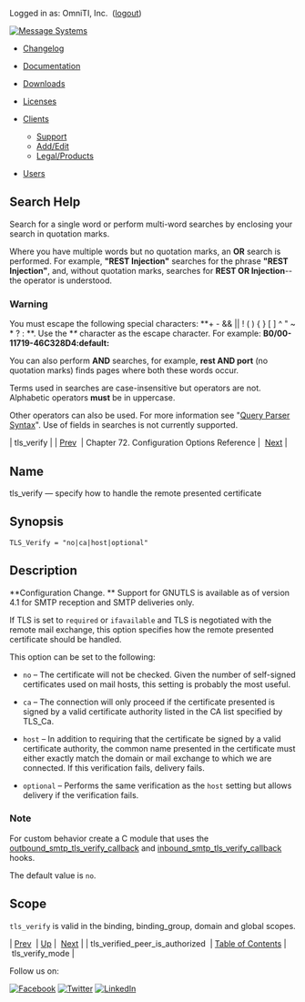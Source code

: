 Logged in as: OmniTI, Inc.  ([logout](https://support.messagesystems.com/logout.php))

[![Message Systems](https://support.messagesystems.com/images/ms-white205.png)](https://support.messagesystems.com/start.php) 

*   [Changelog](https://support.messagesystems.com/start.php?show=changelog)
*   [Documentation](https://support.messagesystems.com/docs/)
*   [Downloads](https://support.messagesystems.com/start.php)

*   [Licenses](https://support.messagesystems.com/license_summary.php)
*   <a href="">Clients</a>
    *   [Support](https://support.messagesystems.com/cs.php)
    *   [Add/Edit](https://support.messagesystems.com/edit_client.php)
    *   [Legal/Products](https://support.messagesystems.com/edit_products.php)
*   [Users](https://support.messagesystems.com/edit_customer.php)

## Search Help

Search for a single word or perform multi-word searches by enclosing your search in quotation marks.

Where you have multiple words but no quotation marks, an **OR** search is performed. For example, **"REST Injection"** searches for the phrase **"REST Injection"**, and, without quotation marks, searches for **REST OR Injection**--the operator is understood.

### Warning

You must escape the following special characters: **+ - && || ! ( ) { } [ ] ^ " ~ * ? : \**. Use the **\** character as the escape character. For example: **B0/00-11719-46C328D4\:default\:**

You can also perform **AND** searches, for example, **rest AND port** (no quotation marks) finds pages where both these words occur.

Terms used in searches are case-insensitive but operators are not. Alphabetic operators **must** be in uppercase.

Other operators can also be used. For more information see "[Query Parser Syntax](https://lucene.apache.org/core/old_versioned_docs/versions/3_0_0/queryparsersyntax.html)". Use of fields in searches is not currently supported.

| tls_verify |
| [Prev](config.tls_verified_peer_is_authorized.php)  | Chapter 72. Configuration Options Reference |  [Next](config.tls_verify_mode.php) |

<a name="config.tls_verify"></a>
## Name

tls_verify — specify how to handle the remote presented certificate

## Synopsis

`TLS_Verify = "no|ca|host|optional"`

<a name="idp27117136"></a>
## Description

**Configuration Change. ** Support for GNUTLS is available as of version 4.1 for SMTP reception and SMTP deliveries only.

If TLS is set to `required` or `ifavailable` and TLS is negotiated with the remote mail exchange, this option specifies how the remote presented certificate should be handled.

This option can be set to the following:

*   `no` – The certificate will not be checked. Given the number of self-signed certificates used on mail hosts, this setting is probably the most useful.

*   `ca` – The connection will only proceed if the certificate presented is signed by a valid certificate authority listed in the CA list specified by TLS_Ca.

*   `host` – In addition to requiring that the certificate be signed by a valid certificate authority, the common name presented in the certificate must either exactly match the domain or mail exchange to which we are connected. If this verification fails, delivery fails.

*   `optional` – Performs the same verification as the `host` setting but allows delivery if the verification fails.

### Note

For custom behavior create a C module that uses the [outbound_smtp_tls_verify_callback](https://support.messagesystems.com/docs/web-c-api/hooks.core.outbound_smtp_tls_verify_callback.php) and [inbound_smtp_tls_verify_callback](https://support.messagesystems.com/docs/web-c-api/hooks.core.inbound_smtp_tls_verify_callback.php) hooks.

The default value is `no`.

<a name="idp27132576"></a>
## Scope

`tls_verify` is valid in the binding, binding_group, domain and global scopes.

| [Prev](config.tls_verified_peer_is_authorized.php)  | [Up](config.options.ref.php) |  [Next](config.tls_verify_mode.php) |
| tls_verified_peer_is_authorized  | [Table of Contents](index.php) |  tls_verify_mode |

Follow us on:

[![Facebook](https://support.messagesystems.com/images/icon-facebook.png)](http://www.facebook.com/messagesystems) [![Twitter](https://support.messagesystems.com/images/icon-twitter.png)](http://twitter.com/#!/MessageSystems) [![LinkedIn](https://support.messagesystems.com/images/icon-linkedin.png)](http://www.linkedin.com/company/message-systems)